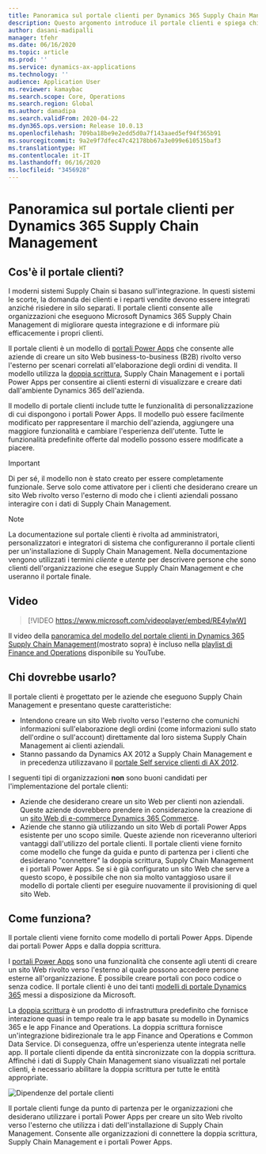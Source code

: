 ```yaml
---
title: Panoramica sul portale clienti per Dynamics 365 Supply Chain Management
description: Questo argomento introduce il portale clienti e spiega chi dovrebbe usarlo e come funziona.
author: dasani-madipalli
manager: tfehr
ms.date: 06/16/2020
ms.topic: article
ms.prod: ''
ms.service: dynamics-ax-applications
ms.technology: ''
audience: Application User
ms.reviewer: kamaybac
ms.search.scope: Core, Operations
ms.search.region: Global
ms.author: damadipa
ms.search.validFrom: 2020-04-22
ms.dyn365.ops.version: Release 10.0.13
ms.openlocfilehash: 709ba18be9e2edd5d0a7f143aaed5ef94f365b91
ms.sourcegitcommit: 9a2e9f7dfec47c42178bb67a3e099e610515baf3
ms.translationtype: HT
ms.contentlocale: it-IT
ms.lasthandoff: 06/16/2020
ms.locfileid: "3456928"
---
```

# <a name="customer-portal-for-dynamics-365-supply-chain-management-overview"></a>Panoramica sul portale clienti per Dynamics 365 Supply Chain Management

## <a name="what-is-the-customer-portal"></a>Cos'è il portale clienti?

I moderni sistemi Supply Chain si basano sull'integrazione. In questi sistemi le scorte, la domanda dei clienti e i reparti vendite devono essere integrati anziché risiedere in silo separati. Il portale clienti consente alle organizzazioni che eseguono Microsoft Dynamics 365 Supply Chain Management di migliorare questa integrazione e di informare più efficacemente i propri clienti.

Il portale clienti è un modello di [portali Power Apps](https://docs.microsoft.com/powerapps/maker/portals/overview) che consente alle aziende di creare un sito Web business-to-business (B2B) rivolto verso l'esterno per scenari correlati all'elaborazione degli ordini di vendita. Il modello utilizza la [doppia scrittura](https://docs.microsoft.com/dynamics365/fin-ops-core/dev-itpro/data-entities/dual-write/dual-write-home-page), Supply Chain Management e i portali Power Apps per consentire ai clienti esterni di visualizzare e creare dati dall'ambiente Dynamics 365 dell'azienda.

Il modello di portale clienti include tutte le funzionalità di personalizzazione di cui dispongono i portali Power Apps. Il modello può essere facilmente modificato per rappresentare il marchio dell'azienda, aggiungere una maggiore funzionalità e cambiare l'esperienza dell'utente. Tutte le funzionalità predefinite offerte dal modello possono essere modificate a piacere.

> [!IMPORTANT]
> Di per sé, il modello non è stato creato per essere completamente funzionale. Serve solo come attivatore per i clienti che desiderano creare un sito Web rivolto verso l'esterno di modo che i clienti aziendali possano interagire con i dati di Supply Chain Management.

> [!NOTE]
> La documentazione sul portale clienti è rivolta ad amministratori, personalizzatori e integratori di sistema che configureranno il portale clienti per un'installazione di Supply Chain Management. Nella documentazione vengono utilizzati i termini _cliente_ e _utente_ per descrivere persone che sono clienti dell'organizzazione che esegue Supply Chain Management e che useranno il portale finale.

## <a name="video"></a>Video 

> [!VIDEO https://www.microsoft.com/videoplayer/embed/RE4ylwW]

Il video della [panoramica del modello del portale clienti in Dynamics 365 Supply Chain Management](https://youtu.be/nPrqoLuHfV8)(mostrato sopra) è incluso nella [playlist di Finance and Operations](https://www.youtube.com/playlist?list=PLcakwueIHoT_SYfIaPGoOhloFoCXiUSyW) disponibile su YouTube.

## <a name="who-should-use-it"></a>Chi dovrebbe usarlo?

Il portale clienti è progettato per le aziende che eseguono Supply Chain Management e presentano queste caratteristiche:

- Intendono creare un sito Web rivolto verso l'esterno che comunichi informazioni sull'elaborazione degli ordini (come informazioni sullo stato dell'ordine o sull'account) direttamente dal loro sistema Supply Chain Management ai clienti aziendali.
- Stanno passando da Dynamics AX 2012 a Supply Chain Management e in precedenza utilizzavano il [portale Self service clienti di AX 2012](https://docs.microsoft.com/dynamicsax-2012/appuser-itpro/about-the-customer-self-service-portal).

I seguenti tipi di organizzazioni **non** sono buoni candidati per l'implementazione del portale clienti:

- Aziende che desiderano creare un sito Web per clienti non aziendali. Queste aziende dovrebbero prendere in considerazione la creazione di un [sito Web di e-commerce Dynamics 365 Commerce](https://docs.microsoft.com/dynamics365/commerce/create-ecommerce-site).
- Aziende che stanno già utilizzando un sito Web di portali Power Apps esistente per uno scopo simile. Queste aziende non riceveranno ulteriori vantaggi dall'utilizzo del portale clienti. Il portale clienti viene fornito come modello che funge da guida e punto di partenza per i clienti che desiderano "connettere" la doppia scrittura, Supply Chain Management e i portali Power Apps. Se si è già configurato un sito Web che serve a questo scopo, è possibile che non sia molto vantaggioso usare il modello di portale clienti per eseguire nuovamente il provisioning di quel sito Web.

## <a name="how-does-it-work"></a>Come funziona?

Il portale clienti viene fornito come modello di portali Power Apps. Dipende dai portali Power Apps e dalla doppia scrittura.

I [portali Power Apps](https://docs.microsoft.com/powerapps/maker/portals/overview) sono una funzionalità che consente agli utenti di creare un sito Web rivolto verso l'esterno al quale possono accedere persone esterne all'organizzazione. È possibile creare portali con poco codice o senza codice. Il portale clienti è uno dei tanti [modelli di portale Dynamics 365](https://docs.microsoft.com/powerapps/maker/portals/portal-templates#environment-with-model-driven-apps-in-dynamics-365) messi a disposizione da Microsoft.

La [doppia scrittura](https://docs.microsoft.com/powerapps/maker/portals/overview) è un prodotto di infrastruttura predefinito che fornisce interazione quasi in tempo reale tra le app basate su modello in Dynamics 365 e le app Finance and Operations. La doppia scrittura fornisce un'integrazione bidirezionale tra le app Finance and Operations e Common Data Service. Di conseguenza, offre un'esperienza utente integrata nelle app. Il portale clienti dipende da entità sincronizzate con la doppia scrittura. Affinché i dati di Supply Chain Management siano visualizzati nel portale clienti, è necessario abilitare la doppia scrittura per tutte le entità appropriate.

![Dipendenze del portale clienti](media/customer-portal-elements.png "Dipendenze del portale clienti")

Il portale clienti funge da punto di partenza per le organizzazioni che desiderano utilizzare i portali Power Apps per creare un sito Web rivolto verso l'esterno che utilizza i dati dell'installazione di Supply Chain Management. Consente alle organizzazioni di connettere la doppia scrittura, Supply Chain Management e i portali Power Apps.
